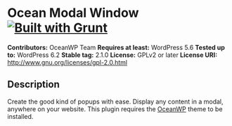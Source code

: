 # Ocean Modal Window [![Built with Grunt](https://cdn.gruntjs.com/builtwith.png)](http://gruntjs.com/)

**Contributors:** OceanWP Team
**Requires at least:** WordPress 5.6
**Tested up to:** WordPress 6.2
**Stable tag:** 2.1.0
**License:** GPLv2 or later
**License URI:** http://www.gnu.org/licenses/gpl-2.0.html

## Description

Create the good kind of popups with ease. Display any content in a modal, anywhere on your website.
This plugin requires the [OceanWP](https://oceanwp.org/) theme to be installed.

